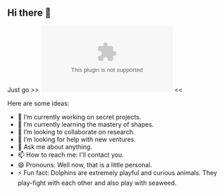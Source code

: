 ## Hi there 👋

Just go >> ![here](lfmhc.com) <<

Here are some ideas:

- 🔭 I’m currently working on secret projects.
- 🌱 I’m currently learning the mastery of shapes.
- 👯 I’m looking to collaborate on research.
- 🤔 I’m looking for help with new ventures.
- 💬 Ask me about anything.
- 📫 How to reach me: I'll contact you.
- 😄 Pronouns: Well now, that is a little personal.
- ⚡ Fun fact: Dolphins are extremely playful and curious animals. They play-fight with each other and also play with seaweed.
